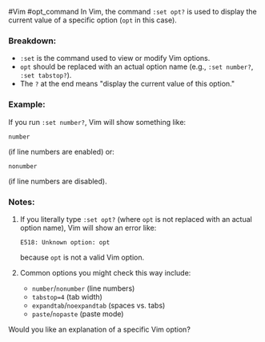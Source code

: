 #Vim #opt_command
In Vim, the command `:set opt?` is used to display the current value of a specific option (`opt` in this case).

### Breakdown:
- `:set` is the command used to view or modify Vim options.
- `opt` should be replaced with an actual option name (e.g., `:set number?`, `:set tabstop?`).
- The `?` at the end means "display the current value of this option."

### Example:
If you run `:set number?`, Vim will show something like:
```
number
```
(if line numbers are enabled) or:
```
nonumber
```
(if line numbers are disabled).

### Notes:
1. If you literally type `:set opt?` (where `opt` is not replaced with an actual option name), Vim will show an error like:
   ```
   E518: Unknown option: opt
   ```
   because `opt` is not a valid Vim option.

2. Common options you might check this way include:
   - `number`/`nonumber` (line numbers)
   - `tabstop=4` (tab width)
   - `expandtab`/`noexpandtab` (spaces vs. tabs)
   - `paste`/`nopaste` (paste mode)

Would you like an explanation of a specific Vim option?